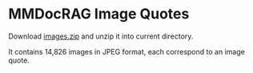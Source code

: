# MMDocRAG Image Quotes 

Download [images.zip](https://huggingface.co/datasets/MMDocIR/MMDocRAG/blob/main/images.zip) and unzip it into current directory.

It contains 14,826 images in JPEG format, each correspond to an image quote.

